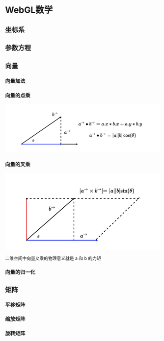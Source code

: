 # WebGL数学

## 坐标系

## 参数方程

## 向量

### 向量加法
### 向量的点乘

![](../assets/dot.jpg)

### 向量的叉乘

![](../assets/cross.png)

二维空间中向量叉乘的物理意义就是 a 和 b 的力矩

### 向量的归一化

## 矩阵

### 平移矩阵
### 缩放矩阵
### 旋转矩阵
